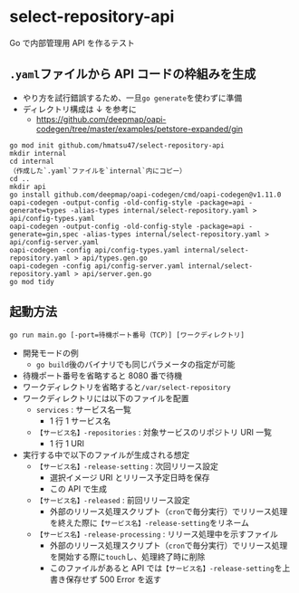 # select-repository-api

Go で内部管理用 API を作るテスト

## `.yaml`ファイルから API コードの枠組みを生成

- やり方を試行錯誤するため、一旦`go generate`を使わずに準備
- ディレクトリ構成は ↓ を参考に
  - https://github.com/deepmap/oapi-codegen/tree/master/examples/petstore-expanded/gin

```sh:install
go mod init github.com/hmatsu47/select-repository-api
mkdir internal
cd internal
（作成した`.yaml`ファイルを`internal`内にコピー）
cd ..
mkdir api
go install github.com/deepmap/oapi-codegen/cmd/oapi-codegen@v1.11.0
oapi-codegen -output-config -old-config-style -package=api -generate=types -alias-types internal/select-repository.yaml > api/config-types.yaml
oapi-codegen -output-config -old-config-style -package=api -generate=gin,spec -alias-types internal/select-repository.yaml > api/config-server.yaml
oapi-codegen -config api/config-types.yaml internal/select-repository.yaml > api/types.gen.go
oapi-codegen -config api/config-server.yaml internal/select-repository.yaml > api/server.gen.go
go mod tidy
```

## 起動方法

`go run main.go [-port=待機ポート番号（TCP）] [ワークディレクトリ]`

- 開発モードの例
  - `go build`後のバイナリでも同じパラメータの指定が可能
- 待機ポート番号を省略すると 8080 番で待機
- ワークディレクトリを省略すると`/var/select-repository`
- ワークディレクトリには以下のファイルを配置
  - `services` : サービス名一覧
    - 1 行 1 サービス名
  - `【サービス名】-repositories` : 対象サービスのリポジトリ URI 一覧
    - 1 行 1 URI
- 実行する中で以下のファイルが生成される想定
  - `【サービス名】-release-setting` : 次回リリース設定
    - 選択イメージ URI とリリース予定日時を保存
    - この API で生成
  - `【サービス名】-released` : 前回リリース設定
    - 外部のリリース処理スクリプト（`cron`で毎分実行）でリリース処理を終えた際に`【サービス名】-release-setting`をリネーム
  - `【サービス名】-release-processing` : リリース処理中を示すファイル
    - 外部のリリース処理スクリプト（`cron`で毎分実行）でリリース処理を開始する際に`touch`し、処理終了時に削除
    - このファイルがあると API では`【サービス名】-release-setting`を上書き保存せず 500 Error を返す
